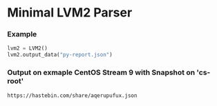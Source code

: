 # Minimal LVM2 Parser

### Example
```python
lvm2 = LVM2()
lvm2.output_data("py-report.json")
```
### Output on exmaple CentOS Stream 9 with Snapshot on 'cs-root'
```
https://hastebin.com/share/aqerupufux.json
```
